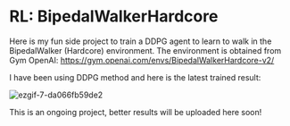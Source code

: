 # RL: BipedalWalkerHardcore

Here is my fun side project to train a DDPG agent to learn to walk in the BipedalWalker (Hardcore) environment. 
The environment is obtained from Gym OpenAI: https://gym.openai.com/envs/BipedalWalkerHardcore-v2/

I have been using DDPG method and here is the latest trained result:

![ezgif-7-da066fb59de2](https://user-images.githubusercontent.com/58206150/97120396-49b2c180-16dc-11eb-9a2a-4f31afdebc29.gif)

This is an ongoing project, better results will be uploaded here soon!
